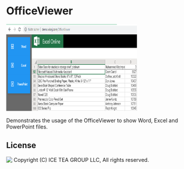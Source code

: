 ﻿OfficeViewer
====

<img src="../Support/Images/OfficeViewer.png" width="350" height="233">

Demonstrates the usage of the OfficeViewer to show Word, Excel and PowerPoint files.

License
-------
<img src="http://iceteagroup.com/wp-content/uploads/2017/01/Square-64x64-trasp.png" height="20" align="top"> Copyright (C) ICE TEA GROUP LLC, All rights reserved.
